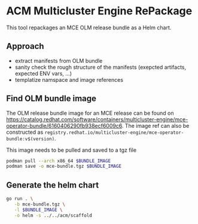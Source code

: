 # ACM Multicluster Engine RePackage

This tool repackages an MCE OLM release bundle as a Helm chart.

## Approach

- extract manifests from OLM bundle
- sanity check the rough structure of the manifests (exepcted artifacts, expected ENV vars, ...)
- templatize namspace and image references

## Find OLM bundle image

The OLM release bundle image for an MCE release can be found on <https://catalog.redhat.com/software/containers/multicluster-engine/mce-operator-bundle/6160406290fb938ecf6009c6>. The image ref can also be constructed as `registry.redhat.io/multicluster-engine/mce-operator-bundle:v$(version)`.

This image needs to be pulled and saved to a tgz file

```sh
podman pull --arch x86_64 $BUNDLE_IMAGE
podman save -o mce-bundle.tgz $BUNDLE_IMAGE
```

## Generate the helm chart

```sh
go run . \
   -b mce-bundle.tgz \
   -l $BUNDLE_IMAGE \
   -o helm -s ../../acm/scaffold
```
